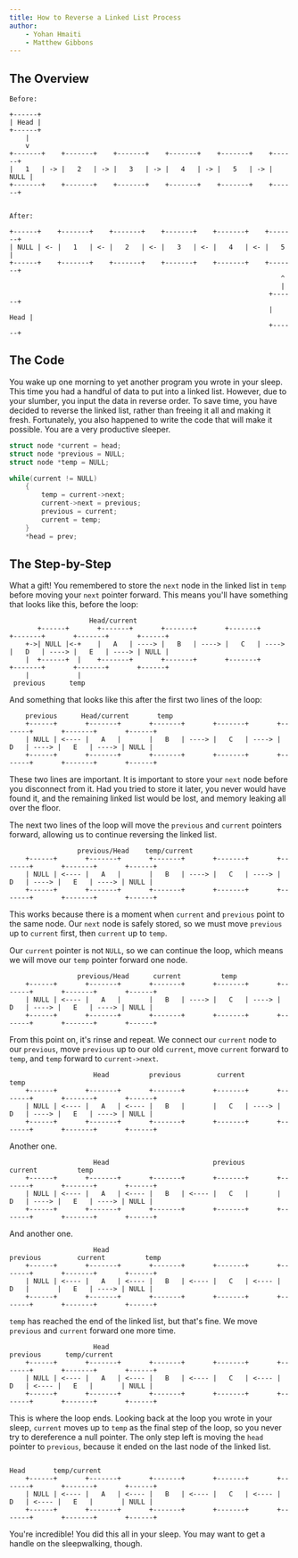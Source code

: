 ```yaml
---
title: How to Reverse a Linked List Process
author:
    - Yohan Hmaiti
    - Matthew Gibbons
---
```


## The Overview
```
Before:

+------+
| Head |
+------+
    |
    v
+-------+    +-------+    +-------+    +-------+    +-------+    +------+
|   1   | -> |   2   | -> |   3   | -> |   4   | -> |   5   | -> | NULL |
+-------+    +-------+    +-------+    +-------+    +-------+    +------+


After:

+------+    +-------+    +-------+    +-------+    +-------+    +-------+
| NULL | <- |   1   | <- |   2   | <- |   3   | <- |   4   | <- |   5   |
+------+    +-------+    +-------+    +-------+    +-------+    +-------+
                                                                    ^
                                                                    |
                                                                 +------+
                                                                 | Head |
                                                                 +------+
```
## The Code

You wake up one morning to yet another program you wrote in your sleep. This time you had a handful of data to put into a linked list. However, due to your slumber, you input the data in reverse order. To save time, you have decided to reverse the linked list, rather than freeing it all and making it fresh. Fortunately, you also happened to write the code that will make it possible. You are a very productive sleeper.

``` c
struct node *current = head;
struct node *previous = NULL;
struct node *temp = NULL;

while(current != NULL)
    {
        temp = current->next;
        current->next = previous;
        previous = current;
        current = temp;
    }
    *head = prev;
``` 
## The Step-by-Step

What a gift! You remembered to store the `next` node in the linked list in `temp` before moving your `next` pointer forward. This means you'll have something that looks like this, before the loop:

```
                    Head/current
       +------+       +-------+       +-------+       +-------+       +-------+       +-------+       +------+
    +->| NULL |<-+    |   A   | ----> |   B   | ----> |   C   | ----> |   D   | ----> |   E   | ----> | NULL |
    |  +------+  |    +-------+       +-------+       +-------+       +-------+       +-------+       +------+
    |            |
 previous      temp
```

And something that looks like this after the first two lines of the loop:

```
    previous      Head/current       temp
    +------+       +-------+       +-------+       +-------+       +-------+       +-------+       +------+
    | NULL | <---- |   A   |       |   B   | ----> |   C   | ----> |   D   | ----> |   E   | ----> | NULL |
    +------+       +-------+       +-------+       +-------+       +-------+       +-------+       +------+

```

These two lines are important. It is important to store your `next` node before you disconnect from it. Had you tried to store it later, you never would have found it, and the remaining linked list would be lost, and memory leaking all over the floor.

The next two lines of the loop will move the `previous` and `current` pointers forward, allowing us to continue reversing the linked list.

```
                 previous/Head    temp/current
    +------+       +-------+       +-------+       +-------+       +-------+       +-------+       +------+
    | NULL | <---- |   A   |       |   B   | ----> |   C   | ----> |   D   | ----> |   E   | ----> | NULL |
    +------+       +-------+       +-------+       +-------+       +-------+       +-------+       +------+

```

This works because there is a moment when `current` and `previous` point to the same node. Our `next` node is safely stored, so we must move `previous` up to `current` first, then `current` up to `temp`.

Our `current` pointer is not `NULL`, so we can continue the loop, which means we will move our `temp` pointer forward one node.

```
                 previous/Head      current          temp
    +------+       +-------+       +-------+       +-------+       +-------+       +-------+       +------+
    | NULL | <---- |   A   |       |   B   | ----> |   C   | ----> |   D   | ----> |   E   | ----> | NULL |
    +------+       +-------+       +-------+       +-------+       +-------+       +-------+       +------+

```

From this point on, it's rinse and repeat. We connect our `current` node to our `previous`, move `previous` up to our old `current`, move `current` forward to `temp`, and `temp` forward to `current->next`.

```
                     Head          previous         current          temp
    +------+       +-------+       +-------+       +-------+       +-------+       +-------+       +------+
    | NULL | <---- |   A   | <---- |   B   |       |   C   | ----> |   D   | ----> |   E   | ----> | NULL |
    +------+       +-------+       +-------+       +-------+       +-------+       +-------+       +------+

```

Another one.

```
                     Head                          previous         current          temp
    +------+       +-------+       +-------+       +-------+       +-------+       +-------+       +------+
    | NULL | <---- |   A   | <---- |   B   | <---- |   C   |       |   D   | ----> |   E   | ----> | NULL |
    +------+       +-------+       +-------+       +-------+       +-------+       +-------+       +------+

```

And another one.

```
                     Head                                          previous         current          temp
    +------+       +-------+       +-------+       +-------+       +-------+       +-------+       +------+
    | NULL | <---- |   A   | <---- |   B   | <---- |   C   | <---- |   D   |       |   E   | ----> | NULL |
    +------+       +-------+       +-------+       +-------+       +-------+       +-------+       +------+

```

`temp` has reached the end of the linked list, but that's fine. We move `previous` and `current` forward one more time.

```
                     Head                                                          previous      temp/current
    +------+       +-------+       +-------+       +-------+       +-------+       +-------+       +------+
    | NULL | <---- |   A   | <---- |   B   | <---- |   C   | <---- |   D   | <---- |   E   |       | NULL |
    +------+       +-------+       +-------+       +-------+       +-------+       +-------+       +------+

```

This is where the loop ends. Looking back at the loop you wrote in your sleep, `current` moves up to `temp` as the final step of the loop, so you never try to dereference a null pointer. The only step left is moving the `head` pointer to `previous`, because it ended on the last node of the linked list.

```
                                                                                     Head       temp/current
    +------+       +-------+       +-------+       +-------+       +-------+       +-------+       +------+
    | NULL | <---- |   A   | <---- |   B   | <---- |   C   | <---- |   D   | <---- |   E   |       | NULL |
    +------+       +-------+       +-------+       +-------+       +-------+       +-------+       +------+

```

You're incredible! You did this all in your sleep. You may want to get a handle on the sleepwalking, though.